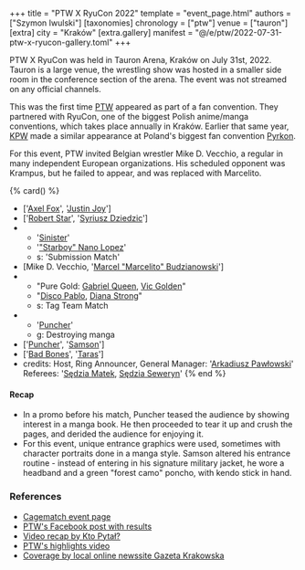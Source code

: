 +++
title = "PTW X RyuCon 2022"
template = "event_page.html"
authors = ["Szymon Iwulski"]
[taxonomies]
chronology = ["ptw"]
venue = ["tauron"]
[extra]
city = "Kraków"
[extra.gallery]
manifest = "@/e/ptw/2022-07-31-ptw-x-ryucon-gallery.toml"
+++

PTW X RyuCon was held in Tauron Arena, Kraków on July 31st, 2022. Tauron is a large venue, the wrestling show was hosted in a smaller side room in the conference section of the arena. The event was not streamed on any official channels.

This was the first time [PTW](@/o/ptw.md) appeared as part of a fan convention.
They partnered with RyuCon, one of the biggest Polish anime/manga conventions, which takes place annually in Kraków.
Earlier that same year, [KPW](@/o/kpw.md) made a similar appearance at Poland's biggest fan convention [Pyrkon](@/e/kpw/2022-06-18-kpw-pyrkon-2022.md).

For this event, PTW invited Belgian wrestler Mike D. Vecchio, a regular in many independent European organizations. His scheduled opponent was Krampus, but he failed to appear, and was replaced with Marcelito.

{% card() %}
- ['[Axel Fox](@/w/axel-fox.md)', '[Justin Joy](@/w/justin-joy.md)']
- ['[Robert Star](@/w/robert-star.md)', '[Syriusz Dziedzic](@/w/dziedzic.md)']
- - '[Sinister](@/w/sinister.md)'
  - '["Starboy" Nano Lopez](@/w/nano-lopez.md)'
  - s: 'Submission Match'
- [Mike D. Vecchio, '[Marcel "Marcelito" Budzianowski](@/w/marcelito.md)']
- - "Pure Gold: [Gabriel Queen](@/w/gabriel-queen.md), [Vic Golden](@/w/vic-golden.md)"
  - "[Disco Pablo](@/w/disco-pablo.md), [Diana Strong](@/w/diana-strong.md)"
  - s: Tag Team Match
- - '[Puncher](@/w/puncher.md)'
  - g: Destroying manga
- ['[Puncher](@/w/puncher.md)', '[Samson](@/w/samson.md)']
- ['[Bad Bones](@/w/bad-bones.md)', '[Taras](@/w/taras.md)']
- credits:
    Host, Ring Announcer, General Manager: '[Arkadiusz Pawłowski](@/w/pan-pawlowski.md)'
    Referees: '[Sędzia Matek](@/w/sedzia-matek.md), [Sędzia Seweryn](@/w/sedzia-seweryn.md)'
{% end %}


#### Recap

* In a promo before his match, Puncher teased the audience by showing interest in a manga book. He then proceeded to tear it up and crush the pages, and derided the audience for enjoying it.
* For this event, unique entrance graphics were used, sometimes with character portraits done in a manga style. Samson altered his entrance routine - instead of entering in his signature military jacket, he wore a headband and a green "forest camo" poncho, with kendo stick in hand.

### References

* [Cagematch event page](https://www.cagematch.net/?id=1&nr=346589)
* [PTW's Facebook post with results](https://www.facebook.com/PrimeTimeWrestlingPL/posts/pfbid02LqWm9jDNp18Bb4rMED5fpwZuQQXeRoWpDFC9vXVSa4BsbEGoBGY12Zd1xy6yHfq2l)
* [Video recap by Kto Pytał?](https://www.youtube.com/watch?v=cnhTKPqQHg4)
* [PTW's highlights video](https://www.youtube.com/watch?v=dHyPlu3scNs)
* [Coverage by local online newssite Gazeta Krakowska](https://gazetakrakowska.pl/krakow-gala-wrestlingu-w-tauron-arenie-czegos-takiego-jeszcze-tu-nie-bylo-zobaczcie-zdjecia-z-imprezy-w-ramach-festiwalu-ryucon/ar/c2-16538037)
